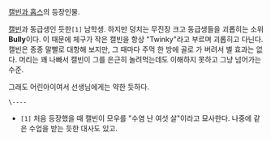 [캘빈과 홉스](%EC%BA%98%EB%B9%88%EA%B3%BC%20%ED%99%89%EC%8A%A4.md)의 등장인물.

[캘빈](%EC%BA%98%EB%B9%88.md)과 동급생인 듯한`[1]` 남학생. 하지만 덩치는 무진장 크고 동급생들을 괴롭히는 소위
**Bully**이다. 이 때문에 체구가 작은 캘빈을 항상 "Twinky"라고 부르며 괴롭히고 다닌다. 캘빈은 종종 말빨로 대항해 보지만,
그 때마다 주먹 한 방에 골로 가 버려서 별 효과는 없다. 머리는 꽤 나빠서 캘빈이 그를 은근히 놀려먹는데도 이해하지 못하고 그냥 넘어가는
수준.

그래도 어린아이여서 선생님에게는 약한 듯하다.

`\----`

  * `[1]` 처음 등장했을 때 캘빈이 모우를 "수염 난 여섯 살"이라고 묘사한다. 나중에 같은 수업을 받는 듯한 대사도 있고.

